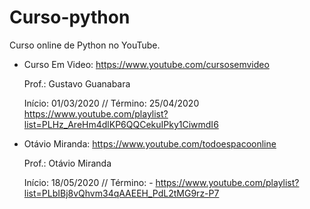 # Curso-python
Curso online de Python no YouTube.

- Curso Em Video: https://www.youtube.com/cursosemvideo
    
    Prof.: Gustavo Guanabara

    Início: 01/03/2020 // Término: 25/04/2020 https://www.youtube.com/playlist?list=PLHz_AreHm4dlKP6QQCekuIPky1CiwmdI6

- Otávio Miranda: https://www.youtube.com/todoespacoonline

    Prof.: Otávio Miranda
    
    Início: 18/05/2020 // Término: - https://www.youtube.com/playlist?list=PLbIBj8vQhvm34qAAEEH_PdL2tMG9rz-P7
